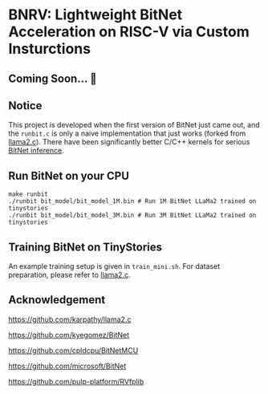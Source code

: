# BNRV: Lightweight BitNet Acceleration on RISC-V via Custom Insturctions

## Coming Soon... :construction:

## Notice

This project is developed when the first version of BitNet just came out, and the `runbit.c` is only a naive implementation that just works (forked from [llama2.c](https://github.com/karpathy/llama2.c)). There have been significantly better C/C++ kernels for serious [BitNet inference](https://github.com/microsoft/BitNet).

## Run BitNet on your CPU

```shell
make runbit
./runbit bit_model/bit_model_1M.bin # Run 1M BitNet LLaMa2 trained on tinystories
./runbit bit_model/bit_model_3M.bin # Run 3M BitNet LLaMa2 trained on tinystories
```

## Training BitNet on TinyStories

An example training setup is given in `train_mini.sh`. For dataset preparation, please refer to [llama2.c](https://github.com/karpathy/llama2.c).

## Acknowledgement

https://github.com/karpathy/llama2.c

https://github.com/kyegomez/BitNet

https://github.com/cpldcpu/BitNetMCU

https://github.com/microsoft/BitNet

https://github.com/pulp-platform/RVfplib